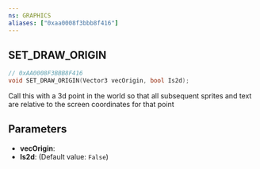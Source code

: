 ```yaml
---
ns: GRAPHICS
aliases: ["0xaa0008f3bbb8f416"]
---
```

## SET_DRAW_ORIGIN

```c
// 0xAA0008F3BBB8F416
void SET_DRAW_ORIGIN(Vector3 vecOrigin, bool Is2d);
```

Call this with a 3d point in the world so that all subsequent sprites and text are relative to the screen coordinates for that point


## Parameters
* **vecOrigin**: 
* **Is2d**: (Default value: `False`)
